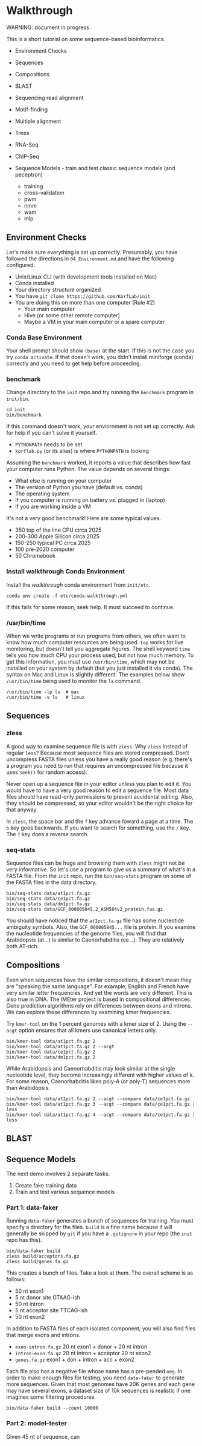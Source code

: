 Walkthrough
===========

WARNING: document in progress

This is a short tutorial on some sequence-based bioinformatics.

- Environment Checks
- Sequences
- Compositions
- BLAST
- Sequencing read alignment

- Motif-finding
- Multiple alignment
- Trees
- RNA-Seq
- ChIP-Seq

- Sequence Models - train and test classic sequence models (and peceptron)
	- training
	- cross-validation
	- pwm
	- nmm
	- wam
	- mlp

## Environment Checks ##

Let's make sure everything is set up correctly. Presumably, you have followed
the directions in `04_Environment.md` and have the following configured:

- Unix/Linux CLI (with development tools installed on Mac)
- Conda installed
- Your directory structure organized
- You have `git clone https://github.com/KorfLab/init`
- You are doing this on more than one computer (Rule #2)
	- Your main computer
	- Hive (or some other remote computer)
	- Maybe a VM in your main computer or a spare computer

### Conda Base Environment

Your shell prompt should show `(base)` at the start. If this is not the case
you try `conda activate`. If that doesn't work, you didn't install miniforge
(conda) correctly and you need to get help before proceeding.

### benchmark

Change directory to the `init` repo and try running the `benchmark` program in
`init/bin`.

```
cd init
bin/benchmark
```

If this command doesn't work, your enviornment is not set up correctly. Ask for
help if you can't solve it yourself.

- `PYTHONPATH` needs to be set
- `korflab.py` (or its alias) is where `PYTHONPATH` is looking

Assuming the `benchmark` worked, it reports a value that describes how fast
your computer runs Python. The value depends on several things:

- What else is running on your computer
- The version of Python you have (default vs. conda)
- The operating system
- If you computer is running on battery vs. plugged in (laptop)
- If you are working inside a VM

It's not a very good benchmark! Here are some typical values.

- 350 top of the line CPU circa 2025
- 200-300 Apple Silicon circa 2025
- 150-250 typical PC circa 2025
- 100 pre-2020 computer
- 50 Chromebook

### Install walkthrough Conda Environment

Install the _walkthrough_ conda environment from `init/etc`.

```
conda env create -f etc/conda-walkthrough.yml
```

If this fails for some reason, seek help. It must succeed to continue.


### /usr/bin/time

When we write programs or run programs from others, we often want to know how
much computer resources are being used. `top` works for live monitoring, but
doesn't tell you aggregate figures. The shell keyword `time` tells you how much
CPU your process used, but not how much memory. To get this information, you
must use `/usr/bin/time`, which may not be installed on your system by default
(but you just installed it via conda). The syntax on Mac and Linux is slightly
different. The examples below show `/usr/bin/time` being used to monitor the
`ls` command.

```
/usr/bin/time -lp ls  # mac
/usr/bin/time -v ls   # linux
```

## Sequences ##

### zless

A good way to examine sequence file is with `zless`. Why `zless` instead of
regular `less`? Because most sequence files are stored compressed. Don't
uncompress FASTA files unless you have a really good reason (e.g. there's a
program you need to run that requires an uncompressed file because it uses
`seek()` for random access).

Never open up a sequence file in your editor unless you plan to edit it. You
would have to have a very good reason to edit a sequence file. Most data files
should have read-only permissions to prevent accidental editing. Also, they
should be compressed, so your editor wouldn't be the right choice for that
anyway.

In `zless`, the space bar and the `f` key advance foward a page at a time. The
`b` key goes backwards. If you want to search for something, use the `/` key.
The `?` key does a reverse search.

### seq-stats

Sequence files can be huge and browsing them with `zless` might not be very
informative. So let's use a program to give us a summary of what's in a FASTA
file. From the `init` repo, run the `bin/seq-stats` program on some of the
FASTA files in the data directory.

```
bin/seq-stats data/at1pct.fa.gz
bin/seq-stats data/ce1pct.fa.gz
bin/seq-stats data/dm1pct.fa.gz
bin/seq-stats data/GCF_000005845.2_ASM584v2_protein.faa.gz
```

You should have noticed that the `at1pct.fa.gz` file has some nucleotide
ambiguity symbols. Also, the `GCF_000005845...` file is protein. If you examine
the nucleotide frequencies of the genome files, you will find that Arabidopsis
(at...) is similar to Caenorhabditis (ce...). They are relatively both AT-rich.

## Compositions ##

Even when sequences have the similar compositions, it doesn't mean they are
"speaking the same language". For example, English and French have very similar
letter frequencies. And yet the words are very different. This is also true in
DNA. The IMEter project is based in compositional differences. Gene prediction
algorithms rely on differences between exons and introns. We can explore these
differences by examining kmer frequencies.

Try `kmer-tool` on the 1 percent genomes with a kmer size of 2. Using the
`--acgt` option ensures that all kmers use canonical letters only.

```
bin/kmer-tool data/at1pct.fa.gz 2
bin/kmer-tool data/at1pct.fa.gz 2 --acgt
bin/kmer-tool data/ce1pct.fa.gz 2
bin/kmer-tool data/dm1pct.fa.gz 2
```

While Arabidopsis and Caenorhabditis may look similar at the single nucleotide
level, they become increasingly different with higher values of k. For some
reason, Caenorhabditis likes poly-A (or poly-T) sequences more than
Arabidopsis.

```
bin/kmer-tool data/at1pct.fa.gz 2 --acgt --compare data/ce1pct.fa.gz
bin/kmer-tool data/at1pct.fa.gz 3 --acgt --compare data/ce1pct.fa.gz | less
bin/kmer-tool data/at1pct.fa.gz 4 --acgt --compare data/ce1pct.fa.gz | less
```

## BLAST ##



## Sequence Models ##

The next demo involves 2 separate tasks.

1. Create fake training data
2. Train and test various sequence models

### Part 1: data-faker

Running `data-faker` generates a bunch of sequences for training. You must
specify a directory for the files. `build` is a fine name because it will
generally be skipped by `git` if you have a `.gitignore` in your repo (the
`init` repo has this).

```
bin/data-faker build
zless build/acceptors.fa.gz
zless build/genes.fa.gz
```

This creates a bunch of files. Take a look at them. The overall scheme is as
follows:

- 50 nt exon1
- 5 nt donor site GTAAG-ish
- 50 nt intron
- 5 nt acceptor site TTCAG-ish
- 50 nt exon2

In addition to FASTA files of each isolated component, you will also find files
that merge exons and introns.

- `exon-intron.fa.gz` 20 nt exon1 + donor + 20 nt intron
- `intron-exon.fa.gz` 20 nt intron + acceptor 20 nt exon2
- `genes.fa.gz` exon1 + don + intron + acc + exon2

Each file also has a negative file whose name has a pre-pended `neg`. In order
to make enough files for testing, you need `data-faker` to generate more
sequences. Given that most genomes have 20K genes and each gene may have
several exons, a dataset size of 10k sequences is realistic if one imagines
some filtering procedures.

```
bin/data-faker build --count 10000
```

### Part 2: model-tester

Given 45 nt of sequence, can
